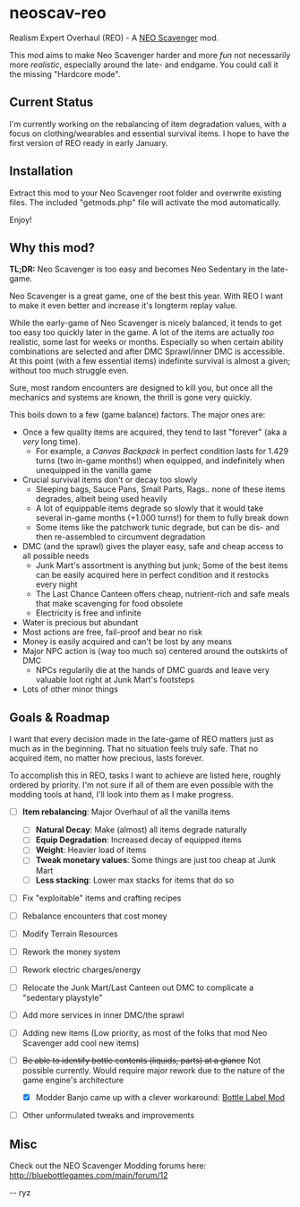 # neoscav-reo #

Realism Expert Overhaul (REO) - A [NEO
Scavenger](http://bluebottlegames.com/main/node/2) mod.

This mod aims to make Neo Scavenger harder and more *fun* not necessarily more *realistic*, especially around the late- and endgame.
You could call it the missing "Hardcore mode".


## Current Status ##

I'm currently working on the rebalancing of item degradation values, with a focus on clothing/wearables and essential survival items.
I hope to have the first version of REO ready in early January.

## Installation ##

Extract this mod to your Neo Scavenger root folder and overwrite existing files.
The included "getmods.php" file will activate the mod automatically.

Enjoy!

## Why this mod? ##

**TL;DR:** Neo Scavenger is too easy and becomes Neo Sedentary in the late-game.

Neo Scavenger is a great game, one of the best this year. With REO I want to make it even better and increase it's longterm replay value.

While the early-game of Neo Scavenger is nicely balanced, it tends to get too easy too quickly later in the game.
A lot of the items are actually *too* realistic, some last for weeks or months.
Especially so when certain ability combinations are selected and after DMC Sprawl/inner DMC is accessible.
At this point (with a few essential items) indefinite survival is almost a given; without too much struggle even.

Sure, most random encounters are designed to kill you, but once all the mechanics and systems are known, the thrill is gone very quickly.

This boils down to a few (game balance) factors. The major ones are:
* Once a few quality items are acquired, they tend to last "forever" (aka a *very* long time).
  * For example, a *Canvas Backpack* in perfect condition lasts for 1.429 turns (two in-game months!) when equipped, and indefinitely when unequipped in the vanilla game
* Crucial survival items don't or decay too slowly
  * Sleeping bags, Sauce Pans, Small Parts, Rags.. none of these items degrades, albeit being used heavily
  * A lot of equippable items degrade so slowly that it would take several in-game months (+1.000 turns!) for them to fully break down
  * Some items like the patchwork tunic degrade, but can be dis- and then re-assembled to circumvent degradation
* DMC (and the sprawl) gives the player easy, safe and cheap access to all possible needs
  * Junk Mart's assortment is anything but junk; Some of the best items can be easily acquired here in perfect condition and it restocks every night
  * The Last Chance Canteen offers cheap, nutrient-rich and safe meals that make scavenging for food obsolete
  * Electricity is free and infinite
* Water is precious but abundant
* Most actions are free, fail-proof and bear no risk
* Money is easily acquired and can't be lost by any means
* Major NPC action is (way too much so) centered around the outskirts of DMC
  * NPCs regularily die at the hands of DMC guards and leave very valuable loot right at Junk Mart's footsteps
* Lots of other minor things

## Goals & Roadmap ##

I want that every decision made in the late-game of REO matters just as much as in the beginning. That no situation feels truly safe. That no acquired item, no matter how precious, lasts forever.

To accomplish this in REO, tasks I want to achieve are listed here, roughly ordered by priority. I'm not sure if all of them are even possible with the modding tools at hand, I'll look into them as I make progress.

- [ ] **Item rebalancing**: Major Overhaul of all the vanilla items
  - [ ] **Natural Decay**: Make (almost) all items degrade naturally
  - [ ] **Equip Degradation**: Increased decay of equipped items
  - [ ] **Weight**: Heavier load of items
  - [ ] **Tweak monetary values**: Some things are just too cheap at Junk Mart
  - [ ] **Less stacking**: Lower max stacks for items that do so
- [ ] Fix "exploitable" items and crafting recipes
- [ ] Rebalance encounters that cost money
- [ ] Modify Terrain Resources
- [ ] Rework the money system
- [ ] Rework electric charges/energy
- [ ] Relocate the Junk Mart/Last Canteen out DMC to complicate a "sedentary playstyle"
- [ ] Add more services in inner DMC/the sprawl
- [ ] Adding new items (Low priority, as most of the folks that mod Neo Scavenger add cool new items)
- [ ] ~~Be able to identify bottle contents (liquids, parts) at a glance~~ Not possible currently. Would require major rework due to the nature of the game engine's architecture
  - [x] Modder Banjo came up with a clever workaround: [Bottle Label Mod](http://bluebottlegames.com/main/node/4038)
- [ ] Other unformulated tweaks and improvements


## Misc ##

Check out the NEO Scavenger Modding forums here: http://bluebottlegames.com/main/forum/12

-- ryz
